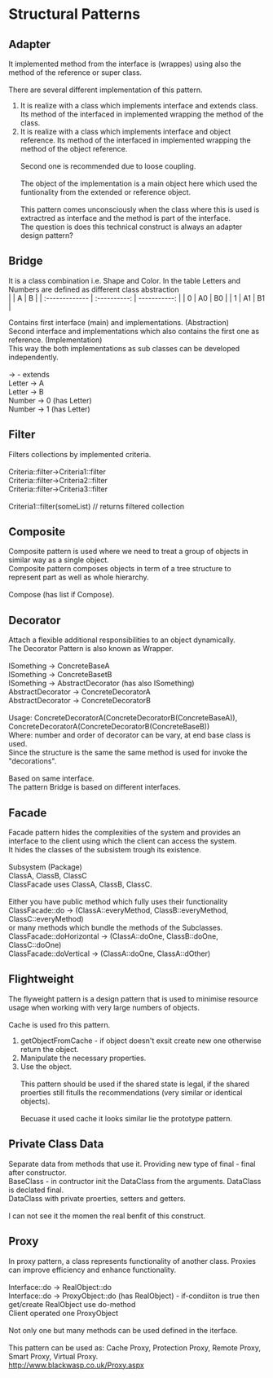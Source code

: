# Structural Patterns

## Adapter

It implemented method from the interface is (wrappes) using also the method of the reference or super class.<br><br>
There are several different implementation of this pattern.<br>
1. It is realize with a class which implements interface and extends class. Its method of the interfaced in implemented wrapping the method of the class.<br>
2. It is realize with a class which implements interface and object reference. Its method of the interfaced in implemented wrapping the method of the object reference.<br><br>
Second one is recommended due to loose coupling.<br><br>
The object of the implementation is a main object here which used the funtionality from the extended or reference object.<br><br>
This pattern comes unconsciously when the class where this is used is extractred as interface and the method is part of the interface.<br>
The question is does this technical construct is always an adapter design pattern?

## Bridge

It is a class combination i.e. Shape and Color. In the table Letters and Numbers are defined as different class abstraction<br>
|        | A     | B     |
| :------------- | :----------: | -----------: |
|  0 | A0   | B0    |
| 1   | A1 | B1 |

Contains first interface (main) and implementations. (Abstraction)<br>
Second interface and implementations which also contains the first one as reference. (Implementation)<br>
This way the both implementations as sub classes can be developed independently.<br><br>
-> - extends<br>
Letter -> A<br>
Letter -> B<br>
Number -> 0 (has Letter)<br>
Number -> 1 (has Letter)<br>

## Filter

Filters collections by implemented criteria.<br><br>
Criteria::filter->Criteria1::filter<br>
Criteria::filter->Criteria2::filter<br>
Criteria::filter->Criteria3::filter<br><br>
Criteria1::filter(someList) // returns filtered collection<br>

## Composite

Composite pattern is used where we need to treat a group of objects in similar way as a single object.<br>
Composite pattern composes objects in term of a tree structure to represent part as well as whole hierarchy.<br><br>
Compose (has list if Compose).

## Decorator

Attach a flexible additional responsibilities to an object dynamically.<br>
The Decorator Pattern is also known as Wrapper.<br><br>
ISomething -> ConcreteBaseA<br>
ISomething -> ConcreteBasetB<br>
ISomething -> AbstractDecorator (has also ISomething)<br>
AbstractDecorator -> ConcreteDecoratorA<br>
AbstractDecorator -> ConcreteDecoratorB<br><br>
Usage: ConcreteDecoratorA(ConcreteDecoratorB(ConcreteBaseA)), ConcreteDecoratorA(ConcreteDecoratorB(ConcreteBaseB))<br>
Where: number and order of decorator can be vary, at end base class is used.<br>
Since the structure is the same the same method is used for invoke the "decorations".<br><br>
Based on same interface.<br>
The pattern Bridge is based on different interfaces.<br>

## Facade

Facade pattern hides the complexities of the system and provides an interface to the client using which the client can access the system.<br>
It hides the classes of the subsistem trough its existence.<br><br>
Subsystem (Package)<br>
ClassA, ClassB, ClassC<br>
ClassFacade uses ClassA, ClassB, ClassC.<br><br>
Either you have public method which fully uses their functionality<br>
ClassFacade::do -> (ClassA::everyMethod, ClassB::everyMethod, ClassC::everyMethod)<br>
or many methods which bundle the methods of the Subclasses.<br>
ClassFacade::doHorizontal -> (ClassA::doOne, ClassB::doOne, ClassC::doOne)<br>
ClassFacade::doVertical -> (ClassA::doOne, ClassA::dOther)<br>

## Flightweight

The flyweight pattern is a design pattern that is used to minimise resource usage when working with very large numbers of objects.<br><br>
Cache is used fro this pattern.<br>
1. getObjectFromCache - if object doesn't exsit create new one otherwise return the object.<br>
2. Manipulate the necessary properties.<br>
3. Use the object.<br><br>
This pattern should be used if the shared state is legal, if the shared proerties still fitulls the recommendations (very similar or identical objects).<br><br>
Becuase it used cache it looks similar lie the prototype pattern.

## Private Class Data

Separate data from methods that use it. Providing new type of final - final after constructor.<br>
BaseClass - in contructor init the DataClass from the arguments. DataClass is declated final.<br>
DataClass with private proerties, setters and getters.<br><br>
I can not see it the momen the real benfit of this construct.

## Proxy

In proxy pattern, a class represents functionality of another class. Proxies can improve efficiency and enhance functionality.<br><br>
Interface::do -> RealObject::do<br>
Interface::do -> ProxyObject::do (has RealObject) - if-condiiton is true then get/create RealObject use do-method<br>
Client operated one ProxyObject<br><br>
Not only one but many methods can be used defined in the iterface.<br><br>
This pattern can be used as: Cache Proxy, Protection Proxy, Remote Proxy, Smart Proxy, Virtual Proxy.<br>
http://www.blackwasp.co.uk/Proxy.aspx

